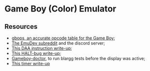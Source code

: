 # Game Boy (Color) Emulator

## Resources

- [gbops, an accurate opcode table for the Game Boy](https://izik1.github.io/gbops/index.html);
- [The EmuDev subreddit](https://www.reddit.com/r/EmuDev/) and the discord server;
- [This DAA instruction write-up](https://ehaskins.com/2018-01-30%20Z80%20DAA/);
- [This HALT-bug write-up](https://github.com/nitro2k01/little-things-gb/tree/main/double-halt-cancel);
- [Gameboy-doctor](https://github.com/robert/gameboy-doctor), to run blargg tests before the display was active;
- [This timer write-up](https://github.com/Hacktix/GBEDG/blob/master/timers/index.md)
